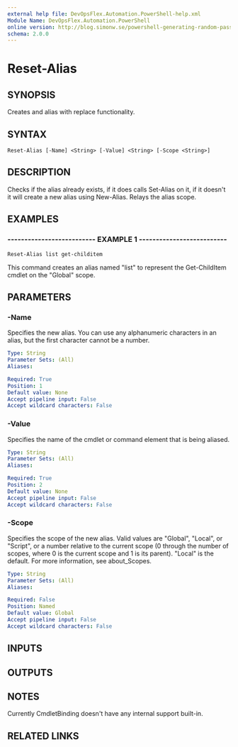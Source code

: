 ```yaml
---
external help file: DevOpsFlex.Automation.PowerShell-help.xml
Module Name: DevOpsFlex.Automation.PowerShell
online version: http://blog.simonw.se/powershell-generating-random-password-for-active-directory/
schema: 2.0.0
---
```


# Reset-Alias

## SYNOPSIS
Creates and alias with replace functionality.

## SYNTAX

```
Reset-Alias [-Name] <String> [-Value] <String> [-Scope <String>]
```

## DESCRIPTION
Checks if the alias already exists, if it does calls Set-Alias on it, if it doesn't it will create a new alias using New-Alias.
Relays the alias scope.

## EXAMPLES

### -------------------------- EXAMPLE 1 --------------------------
```
Reset-Alias list get-childitem
```

This command creates an alias named "list" to represent the Get-ChildItem cmdlet on the "Global" scope.

## PARAMETERS

### -Name
Specifies the new alias.
You can use any alphanumeric characters in an alias, but the first character cannot be a number.

```yaml
Type: String
Parameter Sets: (All)
Aliases: 

Required: True
Position: 1
Default value: None
Accept pipeline input: False
Accept wildcard characters: False
```

### -Value
Specifies the name of the cmdlet or command element that is being aliased.

```yaml
Type: String
Parameter Sets: (All)
Aliases: 

Required: True
Position: 2
Default value: None
Accept pipeline input: False
Accept wildcard characters: False
```

### -Scope
Specifies the scope of the new alias.
Valid values are "Global", "Local", or "Script", or a number relative to the current scope (0 through the number of scopes, where 0 is the current scope and 1 is its parent).
"Local" is the default.
For more information, see about_Scopes.

```yaml
Type: String
Parameter Sets: (All)
Aliases: 

Required: False
Position: Named
Default value: Global
Accept pipeline input: False
Accept wildcard characters: False
```

## INPUTS

## OUTPUTS

## NOTES
Currently CmdletBinding doesn't have any internal support built-in.

## RELATED LINKS

